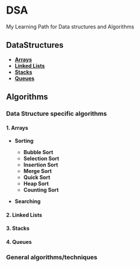 # DSA

My Learning Path for Data structures and Algorithms

## DataStructures

- [**Arrays**](#1-arrays)
- [**Linked Lists**](#2-linked-lists)
- [**Stacks**](#3-stacks)
- [**Queues**](#4-queues)

## Algorithms

### Data Structure specific algorithms

#### 1. **Arrays**

- **Sorting**

  - **Bubble Sort**
  - **Selection Sort**
  - **Insertion Sort**
  - **Merge Sort**
  - **Quick Sort**
  - **Heap Sort**
  - **Counting Sort**

- **Searching**

#### 2. **Linked Lists**

#### 3. **Stacks**

#### 4. **Queues**

### General algorithms/techniques
